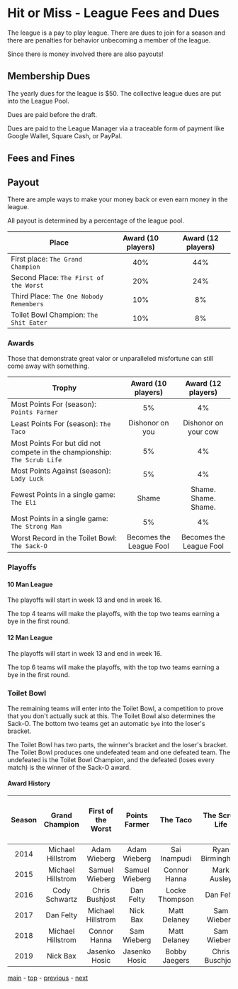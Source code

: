 # Hit or Miss - League Fees and Dues

The league is a pay to play league.
There are dues to join for a season and there are penalties for behavior unbecoming
a member of the league.

Since there is money involved there are also payouts!

## Membership Dues

The yearly dues for the league is $50. The collective league dues are put into the League Pool. 

Dues are paid before the draft.

Dues are paid to the League Manager via a traceable form of payment like Google Wallet, Square Cash, or PayPal.

## Fees and Fines

## Payout

There are ample ways to make your money back or even earn money in the league. 

All payout is determined by a percentage of the league pool. 

| Place | Award (10 players) | Award (12 players)
| --- |:---:|:---:|
| First place: `The Grand Champion` | 40%| 44% |
| Second Place: `The First of the Worst`| 20% | 24% |
| Third Place: `The One Nobody Remembers` | 10% | 8% |
| Toilet Bowl Champion: `The Shit Eater` | 10% | 8% |

### Awards

Those that demonstrate great valor or unparalleled misfortune can still come away with something.

| Trophy | Award (10 players) | Award (12 players) |
| --- |:---:|:---:|
| Most Points For (season): `Points Farmer` | 5% | 4% |
| Least Points For (season): `The Taco` | Dishonor on you | Dishonor on your cow |
| Most Points For but did not compete in the championship: `The Scrub Life` | 5% | 4% |
| Most Points Against (season): `Lady Luck` | 5% | 4% |
| Fewest Points in a single game: `The Eli` | Shame | Shame. Shame. Shame. |
| Most Points in a single game: `The Strong Man` | 5% | 4% |
| Worst Record in the Toilet Bowl: `The Sack-O` | Becomes the League Fool | Becomes the League Fool |

### Playoffs

#### 10 Man League

The playoffs will start in week 13 and end in week 16.

The top 4 teams will make the playoffs, with the top two teams earning a bye in the first round.

#### 12 Man League

The playoffs will start in week 13 and end in week 16.

The top 6 teams will make the playoffs, with the top two teams earning a bye in the first round.

### Toilet Bowl

The remaining teams will enter into the Toilet Bowl, a competition to prove that you don't actually suck at this.
The Toilet Bowl also determines the Sack-O. The bottom two teams get an automatic `bye` into the loser's bracket.

The Toilet Bowl has two parts, the winner's bracket and the loser's bracket.
The Toilet Bowl produces one undefeated team and one defeated team.
The undefeated is the Toilet Bowl Champion, and the defeated (loses every match) is the winner of the Sack-O award.

#### Award History

| Season | Grand Champion | First of the Worst | Points Farmer | The Taco | The Scrub Life | Lady Luck / Sam I Am | The Eli | The Strong Man | Toilet Bowl Champion / Shit Eater | Sack-O |
|:---:|:---:|:---:|:---:|:---:|:---:|:---:|:---:|:---:|:---:|:---:|
| 2014 | Michael Hillstrom | Adam Wieberg | Adam Wieberg | Sai Inampudi | Ryan Birmingham | Sai Inampudi | - | - | - | Sai Inampudi |
| 2015 | Michael Hillstrom | Samuel Wieberg | Samuel Wieberg | Connor Hanna | Mark Ausley | Mark Ausley | - | - | - | Chris Bushjost |
| 2016 | Cody Schwartz | Chris Bushjost | Dan Felty | Locke Thompson | Dan Felty | Matt Delaney | Adam Wieberg | Dan Felty | Adam Wieberg | Locke Thompson |
| 2017 | Dan Felty | Michael Hillstrom | Nick Bax | Matt Delaney | Sam Wieberg | Adam Wieberg | Matt Delaney | Nick Bax | Sam Wieberg | Adam Wieberg |
| 2018 | Michael Hillstrom | Connor Hanna | Sam Wieberg | Matt Delaney | Sam Wieberg | Chris Buschjost | Bobby Jaegers | Dan Felty | Matt Delaney | Chris Buschjost |
| 2019 | Nick Bax | Jasenko Hosic | Jasenko Hosic | Bobby Jaegers | Chris Buschjost | Bobby Jaegers | Bobby Jaegers | Jasenko Hosic | Adam Wieberg | Dakota Graham |


[main][main] - [top][top] - [previous][previous] - [next][next]

[main]: readme.md
[top]: league_fees_and_dues.md
[previous]: policies_and_procedures.md
[next]: scoring.md

